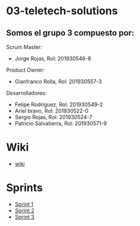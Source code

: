 # 03-teletech-solutions

## Somos el grupo 3 compuesto por:

Scrum Master: 
* Jorge Rojas,  Rol: 201930546-8

Product Owner: 
* Gianfranco Rolla, Rol: 201930557-3

Desarrolladores: 
* Felipe Rodriguez, Rol: 201930549-2
* Ariel bravo, Rol: 201930522-0
* Sergio Rojas, Rol: 201930524-7
* Patricio Salvatierra, Rol: 201930571-9

# Wiki

* [wiki](https://github.com/INF225-2023-2-P201/03-teletech-solutions/wiki)

# Sprints
* [Sprint 1](https://github.com/INF225-2023-2-P201/03-teletech-solutions/wiki/Sprint-1)
* [Sprint 2](https://github.com/INF225-2023-2-P201/03-teletech-solutions/wiki/Sprint-2)
* [Sprint 3](https://github.com/INF225-2023-2-P201/03-teletech-solutions/wiki/Sprint-3)
